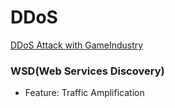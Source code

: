 # DDoS
[DDoS Attack with GameIndustry](http://m.boannews.com/html/detail.html?idx=83078)
### WSD(Web Services Discovery)
* Feature: Traffic Amplification
